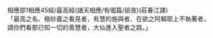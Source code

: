 相應部1相應45經/最高經(諸天相應/有偈篇/祇夜)(莊春江譯)  
「最高之名、極妙義之看見者，有慧的施與者、在欲之阿賴耶上不執著者，  
請你們看那已知一切的善慧者，大仙進入聖者之路。」  
  
  
